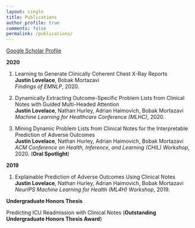 ```yaml
---
layout: single
title: Publications
author_profile: true
comments: false
permalink: /publications/
---
```


[Google Scholar Profile](https://scholar.google.com/citations?user=WxMObpYAAAAJ&hl=en)

**2020**

1. Learning to Generate Clinically Coherent Chest X-Ray Reports <br> **Justin Lovelace**, Bobak Mortazavi <br>
  *Findings of EMNLP*, 2020.

2. Dynamically Extracting Outcome-Specific Problem Lists from Clinical Notes with Guided Multi-Headed Attention <br> **Justin Lovelace**, Nathan Hurley, Adrian Haimovich, Bobak Mortazavi <br> 
  *Machine Learning for Healthcare Conference (MLHC)*, 2020.

3. Mining Dynamic Problem Lists from Clinical Notes for the Interpretable Prediction of Adverse Outcomes <br> 
  **Justin Lovelace**, Nathan Hurley, Adrian Haimovich, Bobak Mortazavi <br> 
  *ACM Conference on Health, Inference, and Learning (CHIL) Workshop*, 2020. (**Oral Spotlight**)

**2019**

1. Explainable Prediction of Adverse Outcomes Using Clinical Notes <br> **Justin Lovelace**, Nathan Hurley, Adrian Haimovich, Bobak Mortazavi <br>
  *NeurIPS Machine Learning for Health (ML4H) Workshop*, 2019.


**Undergraduate Honors Thesis**

Predicting ICU Readmission with Clinical Notes (**Outstanding Undergraduate
Honors Thesis Award**)


